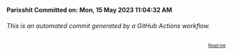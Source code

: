 **Parixshit Committed on: Mon, 15 May 2023 11:04:32 AM** <!-- cb6d93da-68f0-40ef-8078-1d073d570158 -->

###### This is an automated commit generated by a GitHub Actions workflow.

<div align="right"><sub><sup><a href="https://github.com/Parixshit/AutoCommit.git">Read me</a></sup></sub></div>
